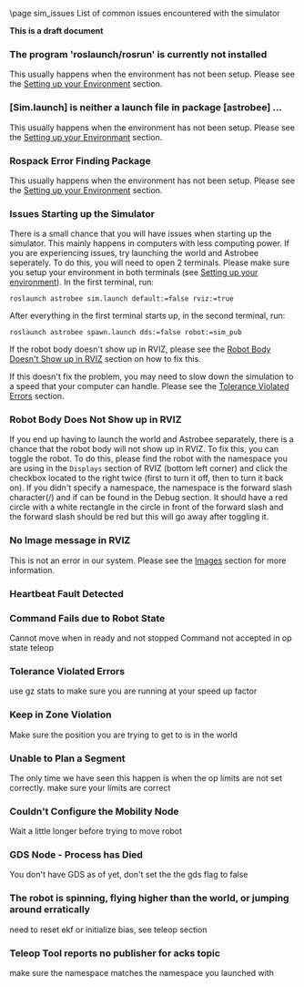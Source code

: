 \page sim_issues List of common issues encountered with the simulator

**This is a draft document**

### The program 'roslaunch/rosrun' is currently not installed

This usually happens when the environment has not been setup. Please see the
[Setting up your Environment](#setting-up-your-environment) section.

### \[Sim.launch\] is neither a launch file in package \[astrobee\] ...

This usually happens when the environment has not been setup. Please see the
[Setting up your Environmant](#setting-up-your-environment) section.

### Rospack Error Finding Package

This usually happens when the environment has not been setup. Please see the
[Setting up your Environment](#setting-up-your-environment) section.

### Issues Starting up the Simulator

There is a small chance that you will have issues when starting up the
simulator. This mainly happens in computers with less computing power. If you
are experiencing issues, try launching the world and Astrobee seperately. To do
this, you will need to open 2 terminals. Please make sure you setup your
environment in both terminals (see
[Setting up your environment](#setting-up-your-environment)). In the first
terminal, run:

    roslaunch astrobee sim.launch default:=false rviz:=true

After everything in the first terminal starts up, in the second terminal, run:

    roslaunch astrobee spawn.launch dds:=false robot:=sim_pub

If the robot body doesn't show up in RVIZ, please see the
[Robot Body Doesn't Show up in RVIZ](#robot-body-does-not-show-up-in-RVIZ)
section on how to fix this.


If this doesn't fix the problem, you may need to slow down the simulation to
a speed that your computer can handle. Please see the
[Tolerance Violated Errors](#tolerance-violated-errors) section.

### Robot Body Does Not Show up in RVIZ

If you end up having to launch the world and Astrobee separately, there is a
chance that the robot body will not show up in RVIZ. To fix this, you can toggle
the robot. To do this, please find the robot with the namespace you are using
in the `Displays` section of RVIZ (bottom left corner) and click the checkbox
located to the right twice (first to turn it off, then to turn it back on). If
you didn't specify a namespace, the namespace is the forward slash character(/)
and if can be found in the Debug section. It should have a red circle with a
white rectangle in the circle in front of the forward slash and the forward
slash should be red but this will go away after toggling it.

### No Image message in RVIZ

This is not an error in our system. Please see the [Images](#images) section
for more information.

### Heartbeat Fault Detected

### Command Fails due to Robot State
Cannot move when in ready and not stopped
Command not accepted in op state teleop

### Tolerance Violated Errors
use gz stats to make sure you are running at your speed up factor

### Keep in Zone Violation
Make sure the position you are trying to get to is in the world

### Unable to Plan a Segment
The only time we have seen this happen is when the op limits are not set
correctly. make sure your limits are correct

### Couldn't Configure the Mobility Node
Wait a little longer before trying to move robot

### GDS Node - Process has Died
You don't have GDS as of yet, don't set the the gds flag to false

### The robot is spinning, flying higher than the world, or jumping around erratically
need to reset ekf or initialize bias, see teleop section


### Teleop Tool reports no publisher for acks topic
make sure the namespace matches the namespace you launched with

<!---
### Bumble not in repository
(ros.Astrobee) RapidCommandRosCommand exception: get failed, "Bumble" not in repository
terminate called after throwing an instance of 'Miro::RepositoryBase::ENotRegistered'
  what():  get failed, "Bumble" not in repository
[mlp_communications-17] process has died [pid 18163, exit code -6, cmd /opt/ros/kinetic/lib/nodelet/nodelet manager __name:=mlp_communications __log:=/home/jmlombar/.ros/log/d89caf2c-5a23-11e9-abba-a402b9d91435/mlp_communications-17.log].

Remove first IP in QOS profile
-->
